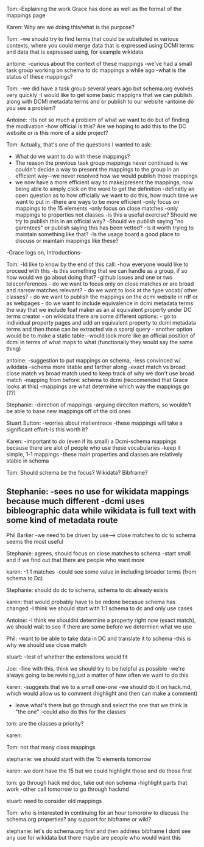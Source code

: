 
Tom:-Explaining the work Grace has done as well as the format of the mappings page

Karen: Why are we doing this/what is the purpose?

Tom:
-we should try to find terms that could be subsituted in various contexts, where you could merge data that is expressed using DCMI terms and data that is expressed using, for example wikidata 

antoine: 
-curious about the context of these mappings
-we've had a small task group working on schema to dc mappings a while ago 
-what is the status of these mappings?

Tom: 
-we did have a task group several years ago but schema.org evolves very quickly 
-I would like to get some basic mappigns that we can publish along with DCMI metadata terms and or publish to our website 
-antoine do you see a problem?

Antoine:
-Its not so much a problem of what we want to do but of finding the modivation
-how official is this? Are we hoping to add this to the DC website or is this more of a side project?

Tom: Actually, that's one of the questions I wanted to ask:
- What do we want to do with these mappings? 
- The reason the previous task group mappings never continued is we couldn't decide a way to present the mappings to the group in an efficient way--we never resolved how we would publish those mappings 
- we now have a more efficient way to make/present the mappings, now being able to simply click on the word to get the definition
-definetly an open question as to how officially we want to do this, how much time we want to put in 
-there are ways to be more efficient
    -only focus on mappings to the 15 elements 
    -only focus on close matches 
    -only mappings to properties not classes 
-is this a useful exercise? Should we try to publish this in an official way? 
-Should we publish saying "no garentees" or publish saying this has been vetted? 
-Is it worth trying to maintain something like that? 
-Is the usage board a good place to discuss or maintain mappings like these? 

-Grace logs on, Introductions-

Tom: 
-Id like to know by the end of this call:
    -how everyone would like to proceed with this
    -is this something that we can handle as a group, if so how would we go about doing that?
        -github issues and one or two teleconferences 
    - do we want to focus only on close matches or are broad and narrow matches relevant?
    - do we want to look at the type vocab/ other classes?
    - do we want to publish the mappings on the dcmi website in rdf or as webpages
    - do we want to include equivalence in dcmi metadata terms the way that we include foaf maker as an al equivalent property under DC terms creator 
    - on wikidata there are some different options: 
        - go to individual property pages and add an equivalent property to dcmi metadata terms and then those can be extracted via a sparql query
        - another option would be to make a static table--would look more like an official position of dcmi in terms of what maps to what (functionally they would say the same thing)

antoine: 
-suggestion to put mappings on schema, 
-less convinced w/ wikidata
-schema more stable and farther along
-exact match vs broad: close match vs broad match used to keep track of why we don't use broad match
-mapping from before: schema to dcmi (reccomended that Grace looks at this) 
  -mappings are what determine which way the mappings go (??)
 
Stephanie: 
-direction of mappings
-arguing direciton matters, so wouldn't be able to base new mappings off of the old ones 

Stuart Sutton:
-worries about matientnace 
-these mappings will take a significant effort-is this worth it?

Karen:
-important to do (even if its small) a Dcmi-schema mappings because there are alot of people who use these vocabularies 
  -keep it simple, 1-1 mappings
-these main properties and classes are relatively stable in schema 

Tom: Should schema be the focus? Wikidata? Bibframe?

Stephanie: 
-sees no use for wikidata mappings because much different 
-dcmi uses bibleographic data while wikidata is full text with some kind of metadata route 
-

Phil Barker
-we need to be driven by use--> close matches to dc to schema seems the most useful 

Stephanie: agrees, should focus on close matches to schema 
-start small and if we find out that there are people who want more

karen: 
-1:1 matches 
-could see some value in including broader terms (from schema to Dc)

Stephanie: should do dc to schema, schema to dc already exists 

karen: that would probably have to be redone becasue schema has changed
-I think we should start with 1:1 schema to dc and only use cases 

Antoine: 
-I think we shouldnt determine a property right now (exact match), we should wait to see if there are some before we determien what we use 

Phil:
-want to be able to take data in DC and translate it to schema
-this is why we should use close match 

stuart: 
-test of whether the extensitons would fit

Joe: 
-fine with this, think we should try to be helpful as possible 
-we're always going to be revising,just a matter of how often we want to do this 

karen: 
-suggests that we to a small one-one 
-we should do it on hack.md, which would allow us to comment (highlight and then can make a comment)
- leave what's there but go through and select the one that we think is "the one"
-could also do this for the classes

tom: are the classes a priority?

karen: 

Tom: not that many class mappings 

stephanie: we should start with the 15 elements tomorrow 

karen: we dont have the 15 but we could highlight those and do those first

tom: go through hack md doc, take out non schema 
-highlight parts that work 
-other call tomorrow to go through hackmd 

stuart: need to consider old mappings 

Tom: who is interested in continuing for an hour tomororw to discuss the schema.org properties?
any support for bibframe or wiki?

stephanie: let's do schema.org first and then address bibframe
I dont see any use for wikidata but there maybe are people who would want this 



